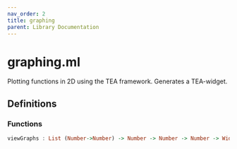 ```yaml
---
nav_order: 2
title: graphing
parent: Library Documentation
---
```


# graphing.ml

Plotting functions in 2D using the TEA framework. Generates a TEA-widget.


## Definitions

### Functions

```haskell
viewGraphs : List (Number->Number) -> Number -> Number -> Number -> Widget
```




